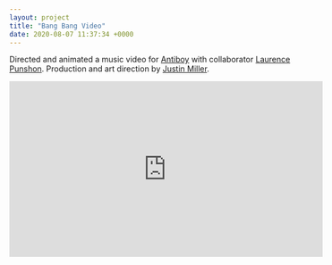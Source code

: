 ```yaml
---
layout: project
title: "Bang Bang Video"
date: 2020-08-07 11:37:34 +0000
---
```



Directed and animated a music video for [Antiboy](https://www.instagram.com/theantiboy/) with collaborator [Laurence Punshon](https://www.instagram.com/base__mode/). Production and art direction by [Justin Miller](https://www.instagram.com/justinmillercreative/).

<iframe width="560" height="315" src="https://www.youtube.com/embed/dhEcedZDYEo" frameborder="0" allow="accelerometer; autoplay; encrypted-media; gyroscope; picture-in-picture" allowfullscreen></iframe>





